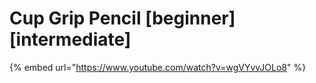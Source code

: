 # Cup Grip Pencil \[beginner] \[intermediate]

{% embed url="https://www.youtube.com/watch?v=wgVYvvJOLo8" %}
